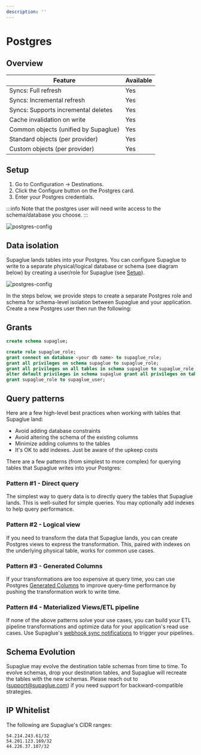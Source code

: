 ```yaml
---
description: ''
---
```


# Postgres

## Overview

| Feature                              | Available |
| ------------------------------------ | --------- |
| Syncs: Full refresh                  | Yes       |
| Syncs: Incremental refresh           | Yes       |
| Syncs: Supports incremental deletes  | Yes       |
| Cache invalidation on write          | Yes       |
| Common objects (unified by Supaglue) | Yes       |
| Standard objects (per provider)      | Yes       |
| Custom objects (per provider)        | Yes       |

## Setup

1. Go to Configuration -> Destinations.
2. Click the Configure button on the Postgres card.
3. Enter your Postgres credentials.

:::info
Note that the postgres user will need write access to the schema/database you choose.
:::

![postgres-config](/img/postgres_form.png)

## Data isolation

Supaglue lands tables into your Postgres. You can configure Supaglue to write to a separate physical/logical database or schema (see diagram below) by creating a user/role for Supaglue (see [Setup](./postgres.md#Setup)).

![postgres-config](/img/db-isolation.png)

In the steps below, we provide steps to create a separate Postgres role and schema for schema-level isolation between Supaglue and your application. Create a new Postgres user then run the following:

## Grants

```sql
create schema supaglue;

create role supaglue_role;
grant connect on database <your db name> to supaglue_role;
grant all privileges on schema supaglue to supaglue_role;
grant all privileges on all tables in schema supaglue to supaglue_role;
alter default privileges in schema supaglue grant all privileges on tables to supaglue_role;
grant supaglue_role to supaglue_user;

```

## Query patterns

Here are a few high-level best practices when working with tables that Supaglue land:

- Avoid adding database constraints
- Avoid altering the schema of the existing columns
- Minimize adding columns to the tables
- It's OK to add indexes. Just be aware of the upkeep costs

There are a few patterns (from simplest to more complex) for querying tables that Supaglue writes into your Postgres:

### Pattern #1 - Direct query

The simplest way to query data is to directly query the tables that Supaglue lands. This is well-suited for simple queries. You may optionally add indexes to help query performance.

### Pattern #2 - Logical view

If you need to transform the data that Supaglue lands, you can create Postgres views to express the transformation. This, paired with indexes on the underlying physical table, works for common use cases.

### Pattern #3 - Generated Columns

If your transformations are too expensive at query time, you can use Postgres [Generated Columns](https://www.postgresql.org/docs/current/ddl-generated-columns.html) to improve query-time performance by pushing the transformation work to write time.

### Pattern #4 - Materialized Views/ETL pipeline

If none of the above patterns solve your use cases, you can build your ETL pipeline transformations and optimize data for your application's read use cases. Use Supaglue's [webhook sync notifications](../api/v2/mgmt/webhooks) to trigger your pipelines.

## Schema Evolution

Supaglue may evolve the destination table schemas from time to time. To evolve schemas, drop your destination tables, and Supaglue will recreate the tables with the new schemas. Please reach out to ([support@supaglue.com](mailto:support@supaglue.com)) if you need support for backward-compatible strategies.

## IP Whitelist

The following are Supaglue's CIDR ranges:

```
54.214.243.61/32
54.201.123.169/32
44.226.37.107/32
```
